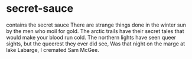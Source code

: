 # secret-sauce
contains the secret sauce
There are strange things done in the winter sun by the men who moil for gold.
The arctic trails have their secret tales that would make your blood run cold.
The northern lights have seen queer sights, but the queerest they ever did see,
Was that night on the marge at lake Labarge, I cremated Sam McGee.
